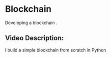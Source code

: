 #  Blockchain

Developing a blockchain .



## Video Description:
 I build a simple blockchain from scratch in Python 